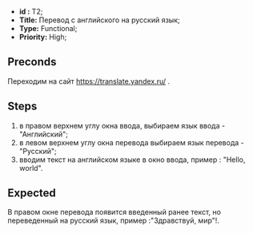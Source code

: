  - **id :** T2;
 - **Title:** Перевод с английского на русский язык;
 - **Type:** Functional;
 - **Priority:** High;

## Preconds

Переходим на сайт https://translate.yandex.ru/ .

## Steps

 1. в правом верхнем углу окна ввода, выбираем язык ввода - "Английский";
 2. в левом верхнем углу окна перевода выбираем язык перевода - "Русский";
 3. вводим текст на английском языке в окно ввода, пример : "Hello, world".	
 
## Expected
  
В  правом окне перевода появится введенный ранее текст, но переведенный на русский язык, пример :"Здравствуй, мир"!.